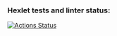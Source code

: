 ### Hexlet tests and linter status:
[![Actions Status](https://github.com/SergeiKoltygin/qa-engineer-project-84/actions/workflows/hexlet-check.yml/badge.svg)](https://github.com/SergeiKoltygin/qa-engineer-project-84/actions)